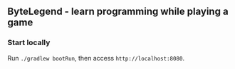 ## ByteLegend - learn programming while playing a game

### Start locally

Run `./gradlew bootRun`, then access `http://localhost:8080`.
